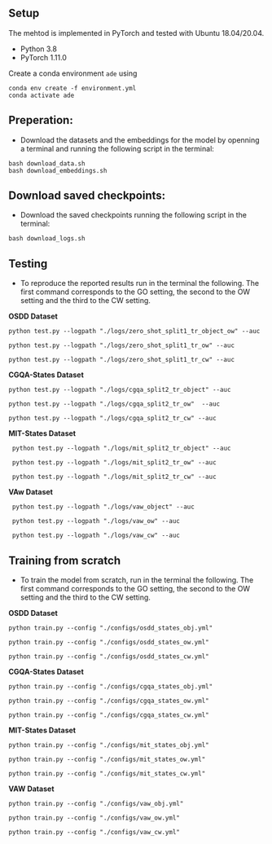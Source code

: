 
## Setup
The mehtod is implemented in PyTorch and tested with Ubuntu 18.04/20.04.

- Python 3.8
- PyTorch 1.11.0

Create a conda environment `ade` using
```
conda env create -f environment.yml
conda activate ade

```

## Preperation:
- Download the datasets and  the embeddings for the model by openning a terminal and running the following script in the terminal:

```
bash download_data.sh
bash download_embeddings.sh

```


## Download saved checkpoints:
- Download the saved checkpoints running the following script in the terminal:

```
bash download_logs.sh

```



## Testing

- To reproduce the reported results run in the terminal the following.
The first command corresponds to the GO setting, the second to the OW setting
and the third to the CW setting.


**OSDD  Dataset**


```
python test.py --logpath "./logs/zero_shot_split1_tr_object_ow" --auc 

python test.py --logpath "./logs/zero_shot_split1_tr_ow" --auc 

python test.py --logpath "./logs/zero_shot_split1_tr_cw" --auc 

```

**CGQA-States  Dataset**


```
python test.py --logpath "./logs/cgqa_split2_tr_object" --auc 

python test.py --logpath "./logs/cgqa_split2_tr_ow"  --auc 

python test.py --logpath "./logs/cgqa_split2_tr_cw" --auc 

```

**MIT-States  Dataset**


```
 python test.py --logpath "./logs/mit_split2_tr_object" --auc 

 python test.py --logpath "./logs/mit_split2_tr_ow" --auc 

 python test.py --logpath "./logs/mit_split2_tr_cw" --auc  

```


**VAw  Dataset**


```
 python test.py --logpath "./logs/vaw_object" --auc 

 python test.py --logpath "./logs/vaw_ow" --auc 

 python test.py --logpath "./logs/vaw_cw" --auc  

```


## Training from scratch


- To train the model from scratch, run in the terminal the following.
The first command corresponds to the GO setting, the second to the OW setting
and the third to the CW setting.

**OSDD  Dataset**



```
python train.py --config "./configs/osdd_states_obj.yml"  

python train.py --config "./configs/osdd_states_ow.yml"

python train.py --config "./configs/osdd_states_cw.yml"

```

**CGQA-States  Dataset**


```
python train.py --config "./configs/cgqa_states_obj.yml"  

python train.py --config "./configs/cgqa_states_ow.yml"

python train.py --config "./configs/cgqa_states_cw.yml"

```

**MIT-States  Dataset**


```
python train.py --config "./configs/mit_states_obj.yml"  

python train.py --config "./configs/mit_states_ow.yml"

python train.py --config "./configs/mit_states_cw.yml"

```



**VAW  Dataset**


```
python train.py --config "./configs/vaw_obj.yml"  

python train.py --config "./configs/vaw_ow.yml"

python train.py --config "./configs/vaw_cw.yml"

```



